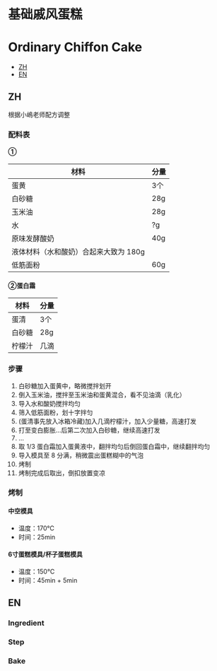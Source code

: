 # 基础戚风蛋糕
# Ordinary Chiffon Cake

* [ZH](#ZH)
* [EN](#EN)

## ZH
根据小嶋老师配方调整

### 配料表
#### ①
材料 | 分量
----- | -----|
蛋黄 | 3个 |
白砂糖 | 28g |
玉米油 | 28g |
水 | ?g |
原味发酵酸奶 | 40g |
液体材料（水和酸奶）合起来大致为 180g |
低筋面粉 | 60g |

#### ②蛋白霜
材料 | 分量
----- | -----|
蛋清 | 3个 |
白砂糖 | 28g |
柠檬汁 | 几滴 |

### 步骤
1. 白砂糖加入蛋黄中，略微搅拌划开
2. 倒入玉米油，搅拌至玉米油和蛋黄混合，看不见油滴（乳化）
3. 导入水和酸奶搅拌均匀
4. 筛入低筋面粉，划十字拌匀
5. (蛋清事先放入冰箱冷藏)加入几滴柠檬汁，加入少量糖，高速打发
6. 打至变白膨胀...后第二次加入白砂糖，继续高速打发
7. ...
8. 取 1/3 蛋白霜加入蛋黄液中，翻拌均匀后倒回蛋白霜中，继续翻拌均匀
9. 导入模具至 8 分满，稍微震出蛋糕糊中的气泡
10. 烤制
11. 烤制完成后取出，倒扣放置变凉

### 烤制
#### 中空模具
* 温度：170℃
* 时间：25min
#### 6寸蛋糕模具/杯子蛋糕模具
* 温度：150℃
* 时间：45min + 5min

## EN
### Ingredient


### Step

### Bake
